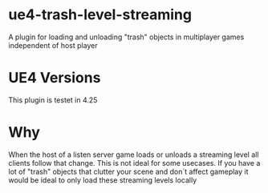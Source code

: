 # ue4-trash-level-streaming
A plugin for loading and unloading "trash" objects in multiplayer games independent of host player

# UE4 Versions

This plugin is testet in 4.25

# Why

When the host of a listen server game loads or unloads a streaming level all clients follow that change. This is not ideal for some usecases. If you have a lot of "trash" objects that clutter your scene and don´t affect gameplay it would be ideal to only load these streaming levels locally
